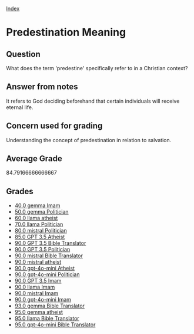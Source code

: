 
[Index](../../index.md)
# Predestination Meaning
## Question
What does the term 'predestine' specifically refer to in a Christian context?

## Answer from notes
It refers to God deciding beforehand that certain individuals will receive eternal life.

## Concern used for grading
Understanding the concept of predestination in relation to salvation.

## Average Grade
84.79166666666667

## Grades
 * [40.0 gemma Imam](../answers/gemma_Imam/Predestination_Meaning.md)
 * [50.0 gemma Politician](../answers/gemma_Politician/Predestination_Meaning.md)
 * [60.0 llama atheist](../answers/llama_atheist/Predestination_Meaning.md)
 * [70.0 llama Politician](../answers/llama_Politician/Predestination_Meaning.md)
 * [80.0 mistral Politician](../answers/mistral_Politician/Predestination_Meaning.md)
 * [85.0 GPT 3.5 Atheist](../answers/GPT_3.5_Atheist/Predestination_Meaning.md)
 * [90.0 GPT 3.5 Bible Translator](../answers/GPT_3.5_Bible_Translator/Predestination_Meaning.md)
 * [90.0 GPT 3.5 Politician](../answers/GPT_3.5_Politician/Predestination_Meaning.md)
 * [90.0 mistral Bible Translator](../answers/mistral_Bible_Translator/Predestination_Meaning.md)
 * [90.0 mistral atheist](../answers/mistral_atheist/Predestination_Meaning.md)
 * [90.0 gpt-4o-mini Atheist](../answers/gpt-4o-mini_Atheist/Predestination_Meaning.md)
 * [90.0 gpt-4o-mini Politician](../answers/gpt-4o-mini_Politician/Predestination_Meaning.md)
 * [90.0 GPT 3.5 Imam](../answers/GPT_3.5_Imam/Predestination_Meaning.md)
 * [90.0 llama Imam](../answers/llama_Imam/Predestination_Meaning.md)
 * [90.0 mistral Imam](../answers/mistral_Imam/Predestination_Meaning.md)
 * [90.0 gpt-4o-mini Imam](../answers/gpt-4o-mini_Imam/Predestination_Meaning.md)
 * [93.0 gemma Bible Translator](../answers/gemma_Bible_Translator/Predestination_Meaning.md)
 * [95.0 gemma atheist](../answers/gemma_atheist/Predestination_Meaning.md)
 * [95.0 llama Bible Translator](../answers/llama_Bible_Translator/Predestination_Meaning.md)
 * [95.0 gpt-4o-mini Bible Translator](../answers/gpt-4o-mini_Bible_Translator/Predestination_Meaning.md)
